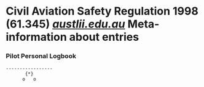 # Civil Aviation Safety Regulation 1998 (61.345) [*austlii.edu.au*](http://www.austlii.edu.au/au/legis/cth/consol_reg/casr1998333/s61.345.html) Meta-information about entries

### Pilot Personal Logbook

    -----------------
           {*}       
          o   o      
      
